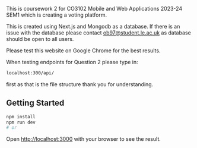 This is coursework 2 for CO3102 Mobile and Web Applications 2023-24 SEM1 which is creating a voting platform.

This is created using Next.js and Mongodb as a database. If there is an issue with the database please contact ob97@student.le.ac.uk as database should be open to all users.

Please test this website on Google Chrome for the best results.

When testing endpoints for Question 2 please type in:

```bash
localhost:300/api/
```

first as that is the file structure thank you for understanding.

## Getting Started

```bash
npm install
npm run dev
# or
```

Open [http://localhost:3000](http://localhost:3000) with your browser to see the result.
